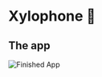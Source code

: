 

# Xylophone 🎹

## The app

![Finished App](https://github.com/londonappbrewery/Images/blob/master/xylophone-flutter.png)
